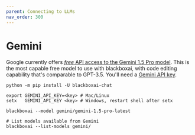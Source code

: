 ```yaml
---
parent: Connecting to LLMs
nav_order: 300
---
```


# Gemini

Google currently offers
[*free* API access to the Gemini 1.5 Pro model](https://ai.google.dev/pricing).
This is the most capable free model to use with blackboxai,
with code editing capability that's comparable to GPT-3.5.
You'll need a [Gemini API key](https://aistudio.google.com/app/u/2/apikey).

```
python -m pip install -U blackboxai-chat

export GEMINI_API_KEY=<key> # Mac/Linux
setx   GEMINI_API_KEY <key> # Windows, restart shell after setx

blackboxai --model gemini/gemini-1.5-pro-latest

# List models available from Gemini
blackboxai --list-models gemini/
```

